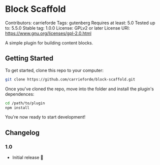 # Block Scaffold

Contributors: carrieforde
Tags: gutenberg
Requires at least: 5.0
Tested up to: 5.5.0
Stable tag: 1.0.0
License: GPLv2 or later
License URI: https://www.gnu.org/licenses/gpl-2.0.html

A simple plugin for building content blocks.

## Getting Started

To get started, clone this repo to your computer:

```bash
git clone https://github.com/carrieforde/block-scaffold.git
```

Once you've cloned the repo, move into the folder and install the plugin's dependences:

```bash
cd /path/to/plugin
npm install
```

You're now ready to start development!

## Changelog

### 1.0

-   Initial release :tada:
